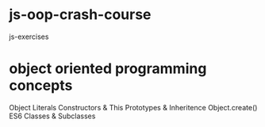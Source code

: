 # js-oop-crash-course
js-exercises

# object oriented programming concepts

Object Literals
Constructors & This
Prototypes & Inheritence
Object.create()
ES6 Classes & Subclasses
